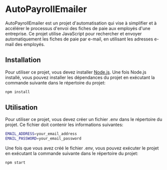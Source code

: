 # AutoPayrollEmailer
AutoPayrollEmailer est un projet d'automatisation qui vise à simplifier et à accélérer le processus d'envoi des fiches de paie aux employés d'une entreprise. Ce projet utilise JavaScript pour rechercher et envoyer automatiquement les fiches de paie par e-mail, en utilisant les adresses e-mail des employés.

## Installation
Pour utiliser ce projet, vous devez installer [Node.js](https://nodejs.org/en/download/). Une fois Node.js installé, vous pouvez installer les dépendances du projet en exécutant la commande suivante dans le répertoire du projet:
```bash
npm install
```

## Utilisation
Pour utiliser ce projet, vous devez créer un fichier .env dans le répertoire du projet. Ce fichier doit contenir les informations suivantes:
```bash
EMAIL_ADDRESS=your_email_address
EMAIL_PASSWORD=your_email_password
```

Une fois que vous avez créé le fichier .env, vous pouvez exécuter le projet en exécutant la commande suivante dans le répertoire du projet:
```bash
npm start
```

